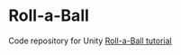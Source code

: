 # Roll-a-Ball

Code repository for Unity [Roll-a-Ball tutorial](https://learn.unity.com/project/roll-a-ball-tutorial)
